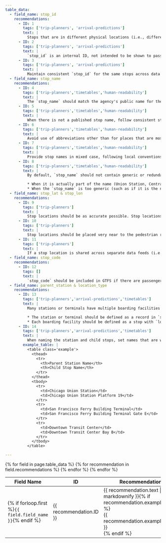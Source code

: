 ```yaml
---
table_data:
  - field_name: stop_id
    recommendations:
      - ID: 1
        tags: ['trip-planners', 'arrival-predictions']
        text: |
          Stops that are in different physical locations (i.e., different designated precise locations for vehicles on designated routes to stop, potentially distinguished by signs, shelters, or other such public information, located on different street corners or representing different boarding facility such as a platform or bus bay, even if nearby each other) should have different `stop_id`. <!-- (27) -->
      - ID: 2
        tags: ['trip-planners', 'arrival-predictions']
        text: |
          `stop_id` is an internal ID, not intended to be shown to passengers. <!-- (38) -->
      - ID: 3
        tags: ['trip-planners', 'arrival-predictions']
        text: |
          Maintain consistent `stop_id` for the same stops across data iterations (see [Dataset Publishing & General Practices](#publishing)). <!-- (28) -->
  - field_name: stop_name
    recommendations:
      - ID: 4
        tags: ['trip-planners','timetables','human-readability']
        text: |
          The `stop_name` should match the agency's public name for the stop, station, or boarding facility, e.g. what is printed on a timetable, published online, and/or presented at the location. <!-- (29) -->
      - ID: 5
        tags: ['trip-planners','timetables','human-readability']
        text: |
          When there is not a published stop name, follow consistent stop naming conventions throughout the feed. <!-- (30) -->
      - ID: 6
        tags: ['trip-planners','timetables','human-readability']
        text: |
          Avoid use of abbreviations other than for places that are most commonly called by an abbreviated name. See Abbreviations (#2) under [All Files](#all-files). <!-- (31) -->
      - ID: 7
        tags: ['trip-planners','timetables','human-readability']
        text: |
          Provide stop names in mixed case, following local conventions, as per recommendation for all customer-facing text fields. <!-- (32) -->
      - ID: 8
        tags: ['trip-planners','timetables','human-readability']
        text: |
          By default, `stop_name` should not contain generic or redundant words like “Station” or “Stop”, but some edge cases are allowed.

          * When it is actually part of the name (Union Station, Central Station)
          * When the `stop_name` is too generic (such as if it is the name of the city). “Station”, “Terminal”, or other words make the meaning clear.
  - field_name: stop_lat & stop_lon
    recommendations:
      - ID: 9
        tags: ['trip-planners']
        text: |
          Stop locations should be as accurate possible. Stop locations should have an error of __no more__ than four meters when compared to the actual stop position.<!-- (34) -->
      - ID: 10
        tags: ['trip-planners']
        text: |
          Stop locations should be placed very near to the pedestrian right of way where a passenger will board (i.e. correct side of the street).<!-- (35) -->
      - ID: 11
        tags: ['trip-planners']
        text: |
          If a stop location is shared across separate data feeds (i.e. two agencies use exactly the same stop / boarding facility), indicate the stop is shared by using the exact same `stop_lat` and `stop_lon` for both stops.<!-- (36) -->
  - field_name: stop_code
    recommendations:
      - ID: 12
        tags: []
        text: |
          `stop_code` should be included in GTFS if there are passenger-facing stop numbers or short identifiers.<!-- (37) -->
  - field_name: parent_station & location_type
    recommendations:
      - ID: 13
        tags: ['trip-planners','arrival-predictions','timetables']
        text: |
          Many stations or terminals have multiple boarding facilities (depending on mode, they might be called a bus bay, platform, wharf, gate, or another term). In such cases, feed producers should describe stations, boarding facilities (also called child stops), and their relation. <!-- (40) -->

          * The station or terminal should be defined as a record in `stops.txt` with `location_type = 1`.
          * Each boarding facility should be defined as a stop with `location_type = 0`. The `parent_station` field should reference the `stop_id` of the station the boarding facility is in.
      - ID: 14
        tags: ['trip-planners','arrival-predictions','timetables']
        text: |
          When naming the station and child stops, set names that are well-recognized by riders, and can help riders to identify the station and boarding facility (bus bay, platform, wharf, gate, etc.). <!-- (41) -->
        example_table: |
          <table class='example'>
            <thead>
              <tr>
                <th>Parent Station Name</th>
                <th>Child Stop Name</th>
              </tr>
            </thead>
            <tbody>
              <tr>
                <td>Chicago Union Station</td>
                <td>Chicago Union Station Platform 19</td>
              </tr>
              <tr>
                <td>San Francisco Ferry Building Terminal</td>
                <td>San Francisco Ferry Building Terminal Gate E</td>
              </tr>
              <tr>
                <td>Downtown Transit Center</td>
                <td>Downtown Transit Center Bay B</td>
              </tr>
            </tbody>
          </table>

---
```

<div class="table-wrapper">
  <table class="recommendation">
    <thead>
      <tr>
        <th>Field Name</th>
        <th>ID</th>
        <th>Recommendation</th>
      </tr>
    </thead>
    <tbody>
    {% for field in page.table_data %}
      {% for recommendation in field.recommendations %}
      <tr id="{{ page.slug }}_{{ recommendation.ID }}" class="anchor-row{% if forloop.first %} field-row{% endif %}{% for tag in recommendation.tags %} {{ tag }}{% endfor %}">
        <td>{% if forloop.first %}<code>{{ field.field_name }}</code>{% endif %}</td>
        <td><div class="anchor-node"><p>{{ recommendation.ID }}</p><a class="anchor-link" href="#{{ page.slug }}_{{ recommendation.ID }}"><i class="fa fa-link" aria-hidden="true"></i></a></div></td>
        <td>{{ recommendation.text | markdownify }}{% if recommendation.example_table %}<div class="table-wrapper">{{ recommendation.example_table }}</div>{% endif %}</td>
      </tr>
      {% endfor %}
    {% endfor %}
    </tbody>
  </table>
</div>